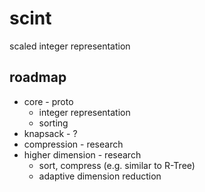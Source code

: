 # scint
scaled integer representation

## roadmap

* core - proto
  * integer representation
  * sorting
* knapsack - ?
* compression - research
* higher dimension - research
  * sort, compress (e.g. similar to R-Tree)
  * adaptive dimension reduction
